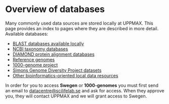 # Overview of databases

Many commonly used data sources are stored locally at UPPMAX. This page provides an index to pages where they are described in more detail.
Available databases:

- [BLAST databases available locally](../databases/blast.md)
- [NCBI taxonomy databases](../databases/ncbi.md)
- [DIAMOND protein alignment databases](../databases/diamond.md)
- [Reference genomes](../databases/reference_genomes.md)
- [1000-genome project](../databases/1000-genome_project.md)
- [Simons Genome Diversity Project datasets](../databases/simons_genome.md)
- [Other bioinformatics-oriented local data resources](../databases/other_local.md)

In order for you to access **Swegen** or **1000-genomes** you must first send an email to <datacentre@scilifelab.se> and ask for access. When they approve you, they will contact UPPMAX and we will grant access to Swegen.
